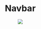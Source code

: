 <h1 align="center">Navbar</h1>
<p align="center">
  <img src="https://user-images.githubusercontent.com/73148019/125172090-f4e1a900-e18d-11eb-9f14-f21343976a44.png">
</p>
